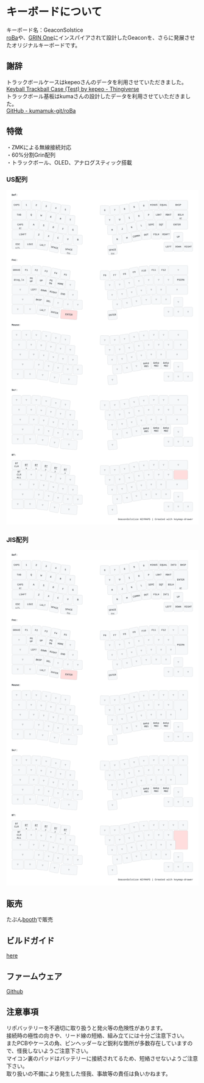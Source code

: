 # キーボードについて
キーボード名：GeaconSolstice  
[roBa](https://github.com/kumamuk-git/roBa)や、[GRIN One](https://note.com/policium/n/nc7ceb56d11fe)にインスパイアされて設計したGeaconを、さらに発展させたオリジナルキーボードです。

## 謝辞
トラックボールケースはkepeoさんのデータを利用させていただきました。  
[Keyball Trackball Case (Test) by kepeo - Thingiverse](https://www.thingiverse.com/thing:6749719)  
トラックボール基板はkumaさんの設計したデータを利用させていただきました。  
[GitHub - kumamuk-git/roBa](https://github.com/kumamuk-git/roBa)  

## 特徴
・ZMKによる無線接続対応  
・60%分割Grin配列  
・トラックボール、OLED、アナログスティック搭載  

### US配列
![](keymap-drawer/Solstice_US.svg)

### JIS配列
![](keymap-drawer/Solstice_JIS.svg)


## 販売
たぶん[booth](https://te9no.booth.pm/)で販売  

## ビルドガイド
[here](https://github.com/te9no/zmk-config-GeaconSolstice/blob/main/docs%2Fbuildguide.md)

## ファームウェア
[Github](https://github.com/te9no/zmk-config-GeaconSolstice/tree/main/firmware)  

## 注意事項
リポバッテリーを不適切に取り扱うと発火等の危険性があります。  
接続時の極性の向きや、リード線の短絡、組み立てには十分ご注意下さい。  
またPCBやケースの角、ピンヘッダーなど鋭利な箇所が多数存在していますので、怪我しないようご注意下さい。  
マイコン裏のパッドはバッテリーに接続されてるため、短絡させないようご注意下さい。  
取り扱いの不備により発生した怪我、事故等の責任は負いかねます。
